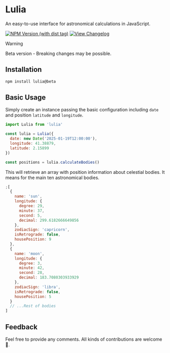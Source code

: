 # Lulia

An easy-to-use interface for astronomical calculations in JavaScript.

[![NPM Version (with dist tag)](https://img.shields.io/npm/v/lulia/beta)](https://www.npmjs.com/package/lulia)
[![View Changelog](https://img.shields.io/badge/view-CHANGELOG.md-white.svg)](https://github.com/marcmarine/lulia/releases)

> [!WARNING]
> Beta version - Breaking changes may be possible.

## Installation

```bash
npm install lulia@beta
```

## Basic Usage

Simply create an instance passing the basic configuration including `date` and position `latitude` and `longitude`.

```js
import Lulia from 'lulia'

const lulia = Lulia({
  date: new Date('2025-01-19T12:00:00'),
  longitude: 41.38879,
  latitude: 2.15899
})

const positions = lulia.calculateBodies()
```

This will retrieve an array with position information about celestial bodies. It means for the main ten astronomical bodies.

```js
;[
  {
    name: 'sun',
    longitude: {
      degree: 29,
      minute: 37,
      second: 5,
      decimal: 299.6182666649856
    },
    zodiacSign: 'capricorn',
    isRetrograde: false,
    housePosition: 9
  },
  {
    name: 'moon',
    longitude: {
      degree: 3,
      minute: 42,
      second: 28,
      decimal: 183.7080303933929
    },
    zodiacSign: 'libra',
    isRetrograde: false,
    housePosition: 5
  }
  // ...Rest of bodies
]
```

## Feedback

Feel free to provide any comments. All kinds of contributions are welcome 🚀.

